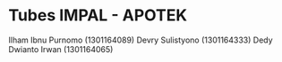 # Tubes IMPAL - APOTEK

Ilham Ibnu Purnomo (1301164089)
Devry Sulistyono (1301164333)
Dedy Dwianto Irwan (1301164065)
